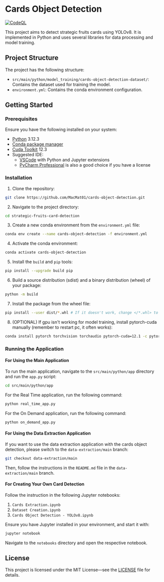 # Cards Object Detection

[![CodeQL](https://github.com/MacMat01/cards-object-detection/actions/workflows/codeql.yml/badge.svg)](https://github.com/MacMat01/cards-object-detection/actions/workflows/codeql.yml)

This project aims to detect strategic fruits cards using YOLOv8. It is implemented in Python and uses several libraries
for data processing and model training.

## Project Structure

The project has the following structure:

- `src/main/python/model_training/cards-object-detection-dataset/`: Contains the dataset used for training the
  model.
- `environment.yml`: Contains the conda environment configuration.

## Getting Started

### Prerequisites

Ensure you have the following installed on your system:

- [Python](https://www.python.org/downloads/) 3.12.3
- [Conda package manager](https://www.anaconda.com/download)
- [Cuda Toolkit](https://developer.nvidia.com/cuda-toolkit-archive) 12.3
- Suggested IDE:
    - [VSCode](https://code.visualstudio.com/Download) with Python and Jupyter extensions
    - [PyCharm Professional](https://www.jetbrains.com/pycharm/download/?section=windows) is also a good choice if you
      have a license

### Installation

1. Clone the repository:

```bash
git clone https://github.com/MacMat01/cards-object-detection.git
```

2. Navigate to the project directory:

```bash
cd strategic-fruits-card-detection
```

3. Create a new conda environment from the `environment.yml` file:

```bash
conda env create --name cards-object-detection -f environment.yml
```

4. Activate the conda environment:

```bash
conda activate cards-object-detection
```

5. Install the `build` and `pip` tools:

```bash
pip install --upgrade build pip
```

6. Build a source distribution (sdist) and a binary distribution (wheel) of your package:

```bash
python -m build
```

7. Install the package from the wheel file:

```bash
pip install --user dist/*.whl # If it doesn't work, change </*.whl> to the name of the wheel file generated in step 6
```

8. (OPTIONAL) If gpu isn't working for model training, install pytorch-cuda manually (remember to restart pc, it often
   works):

```bash
conda install pytorch torchvision torchaudio pytorch-cuda=12.1 -c pytorch -c nvidia
```

### Running the Application

#### For Using the Main Application

To run the main application, navigate to the `src/main/python/app` directory and run the `app.py` script:

```bash
cd src/main/python/app
```
For the Real Time application, run the following command:
```bash
python real_time_app.py
```

For the On Demand application, run the following command:
```bash
python on_demand_app.py
```


#### For Using the Data Extraction Application

If you want to use the data extraction application with the cards object detection, please switch to the `data-extraction/main` branch:

```bash
git checkout data-extraction/main
```

Then, follow the instructions in the `README.md` file in the `data-extraction/main` branch.

#### For Creating Your Own Card Detection

Follow the instruction in the following Jupyter notebooks:

1. `Cards Extraction.ipynb`
2. `Dataset Creation.ipynb`
3. `Cards Object Detection - YOLOv8.ipynb`

Ensure you have Jupyter installed in your environment, and start it with:

```bash
jupyter notebook
```

Navigate to the `notebooks` directory and open the respective notebook.

## License

This project is licensed under the MIT License—see the [LICENSE](LICENSE) file for details.
